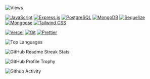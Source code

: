 
![Views](https://hits.seeyoufarm.com/api/count/incr/badge.svg?url=https%3A%2F%2Fgithub.com%2Fvixhnuchandran1212%2Fhit-counter)

[![JavaScript](https://img.shields.io/badge/JavaScript-323330?style=for-the-badge&logo=javascript&logoColor=F7DF1E)](https://developer.mozilla.org/en-US/docs/Web/JavaScript)
[![Express.js](https://img.shields.io/badge/Express%20js-000000?style=for-the-badge&logo=express&logoColor=white)](https://expressjs.com/)
[![PostgreSQL](https://img.shields.io/badge/PostgreSQL-316192?style=for-the-badge&logo=postgresql&logoColor=white)](https://www.postgresql.org/)
[![MongoDB](https://img.shields.io/badge/MongoDB-4EA94B?style=for-the-badge&logo=mongodb&logoColor=white)](https://www.mongodb.com/)
[![Sequelize](https://img.shields.io/badge/Sequelize-52B0E7?style=for-the-badge&logo=Sequelize&logoColor=white)](https://sequelize.org/)
[![Mongoose](https://img.shields.io/badge/Mongoose-4EA94B?style=for-the-badge&logo=mongoose&logoColor=white)](https://www.mongodb.com/)
[![Tailwind CSS](https://img.shields.io/badge/Tailwind_CSS-38B2AC?style=for-the-badge&logo=tailwind-css&logoColor=white)](https://tailwindcss.com/)

[![Vercel](https://img.shields.io/badge/Vercel-000000?style=for-the-badge&logo=vercel&logoColor=white)](https://vercel.com/)
[![Git](https://img.shields.io/badge/Git-E44C30?style=for-the-badge&logo=git&logoColor=white)](https://git-scm.com/)
[![Prettier](https://img.shields.io/badge/prettier-1A2C34?style=for-the-badge&logo=prettier&logoColor=F7BA3E)](https://prettier.io/) 

![Top Languages](https://github-readme-stats.vercel.app/api/top-langs/?username=vixhnuchandran&theme=onedark)

![GitHub Readme Streak Stats](https://github-readme-streak-stats.herokuapp.com/?user=vixhnuchandran&theme=onedark)

![GitHub Profile Trophy](https://github-profile-trophy.vercel.app/?username=vixhnuchandran&theme=onedark)


![Github Activity](https://github-readme-activity-graph.vercel.app/graph?username=vixhnuchandran&theme=react)
